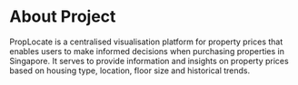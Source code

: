 # About Project
PropLocate is a centralised visualisation platform for property prices that enables users to make informed decisions when purchasing properties in Singapore. It serves to provide information and insights on property prices based on housing type, location, floor size and historical trends. 
